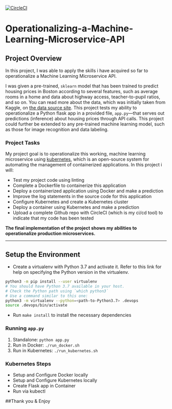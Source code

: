 [![CircleCI](https://dl.circleci.com/status-badge/img/gh/walexkino/Operationalizing-a-Machine-Learning-Microservice-API-Walexkino-Project/tree/master.svg?style=svg)](https://dl.circleci.com/status-badge/redirect/gh/walexkino/Operationalizing-a-Machine-Learning-Microservice-API-Walexkino-Project/tree/master)

# Operationalizing-a-Machine-Learning-Microservice-API

## Project Overview

In this project, I was able to apply the skills i have acquired so far to operationalize a Machine Learning Microservice API. 

I was given a pre-trained, `sklearn` model that has been trained to predict housing prices in Boston according to several features, such as average rooms in a home and data about highway access, teacher-to-pupil ratios, and so on. You can read more about the data, which was initially taken from Kaggle, on [the data source site](https://www.kaggle.com/c/boston-housing). This project tests my ability to operationalize a Python flask app in a provided file, `app.py`—that serves out predictions (inference) about housing prices through API calls. This project could further be extended to any pre-trained machine learning model, such as those for image recognition and data labeling.

### Project Tasks

My project goal is to operationalize this working, machine learning microservice using [kubernetes](https://kubernetes.io/), which is an open-source system for automating the management of containerized applications. In this project i will:
* Test my project code using linting
* Complete a Dockerfile to containerize this application
* Deploy a containerized application using Docker and make a prediction
* Improve the log statements in the source code for this application
* Configure Kubernetes and create a Kubernetes cluster
* Deploy a container using Kubernetes and make a prediction
* Upload a complete Github repo with CircleCI (which is my ci/cd tool) to indicate that my code has been tested


**The final implementation of the project shows my abilities to operationalize production microservices.**

---

## Setup the Environment

* Create a virtualenv with Python 3.7 and activate it. Refer to this link for help on specifying the Python version in the virtualenv. 
```bash
python3 -m pip install --user virtualenv
# You should have Python 3.7 available in your host. 
# Check the Python path using `which python3`
# Use a command similar to this one:
python3 -m virtualenv --python=<path-to-Python3.7> .devops
source .devops/bin/activate
```
* Run `make install` to install the necessary dependencies

### Running `app.py`

1. Standalone:  `python app.py`
2. Run in Docker:  `./run_docker.sh`
3. Run in Kubernetes:  `./run_kubernetes.sh`

### Kubernetes Steps

* Setup and Configure Docker locally
* Setup and Configure Kubernetes locally
* Create Flask app in Container
* Run via kubectl


##Thank you & Enjoy